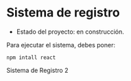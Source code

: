<h1> Sistema de registro</h1>

- Estado del proyecto: en construcción.


Para ejecutar el sistema, debes poner:


```npm intall react```

Sistema de Registro 2
